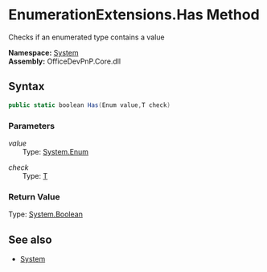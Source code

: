 # EnumerationExtensions.Has Method  
Checks if an enumerated type contains a value  

**Namespace:** [System](System.md)  
**Assembly:** OfficeDevPnP.Core.dll  
## Syntax
```C#
public static boolean Has(Enum value,T check)
```
### Parameters
*value*  
&emsp;&emsp;Type: [System.Enum](System.Enum.md) 
&emsp;&emsp;  
  
*check*  
&emsp;&emsp;Type: [T](T.md) 
&emsp;&emsp;  
  
### Return Value
Type: [System.Boolean](System.Boolean.md 
)
## See also
- [System](System.md)
